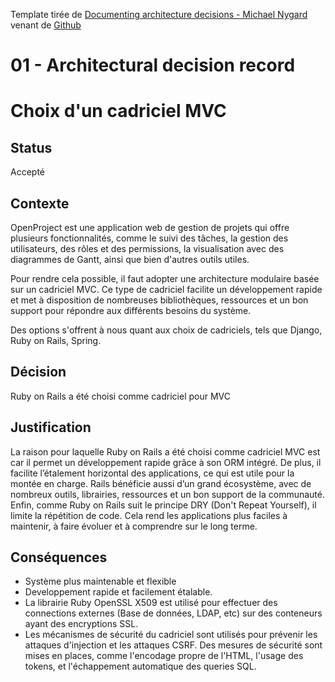 Template tirée de [Documenting architecture decisions - Michael Nygard](http://thinkrelevance.com/blog/2011/11/15/documenting-architecture-decisions) venant de [Github](https://github.com/joelparkerhenderson/architecture-decision-record/tree/main/locales/en/templates/decision-record-template-by-michael-nygard) 
# 01 - Architectural decision record

# Choix d'un cadriciel MVC 

## Status

Accepté

## Contexte

OpenProject est une application web de gestion de projets qui offre plusieurs fonctionnalités, comme le suivi des tâches, la gestion des utilisateurs, des rôles et des permissions, la visualisation avec des diagrammes de Gantt, ainsi que bien d'autres outils utiles.

Pour rendre cela possible, il faut adopter une architecture modulaire basée sur un cadriciel MVC. Ce type de cadriciel facilite un développement rapide et met à disposition de nombreuses bibliothèques, ressources et un bon support pour répondre aux différents besoins du système.

Des options s'offrent à nous quant aux choix de cadriciels, tels que Django, Ruby on Rails, Spring. 

## Décision
 
Ruby on Rails a été choisi comme cadriciel pour MVC 

## Justification

La raison pour laquelle Ruby on Rails a été choisi comme cadriciel MVC est car il permet un développement rapide grâce à son ORM intégré. De plus, il facilite l’étalement horizontal des applications, ce qui est utile pour la montée en charge. Rails bénéficie aussi d’un grand écosystème, avec de nombreux outils, librairies, ressources et un bon support de la communauté. Enfin, comme Ruby on Rails suit le principe DRY (Don't Repeat Yourself), il limite la répétition de code. Cela rend les applications plus faciles à maintenir, à faire évoluer et à comprendre sur le long terme. 

## Conséquences

- Système plus maintenable et flexible
- Developpement rapide et facilement étalable.
- La librairie Ruby OpenSSL X509 est utilisé pour effectuer des connections externes (Base de données, LDAP, etc) sur des  conteneurs ayant des encryptions SSL. 
- Les mécanismes de sécurité du cadriciel sont utilisés pour prévenir les attaques d'injection et les attaques CSRF. Des mesures de sécurité sont mises en places, comme l'encodage propre de l'HTML, l'usage des tokens, et l'échappement automatique des queries SQL.